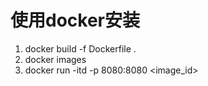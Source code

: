 # 使用docker安装
1. docker build -f Dockerfile .
2. docker images
3. docker run -itd -p 8080:8080 <image_id>